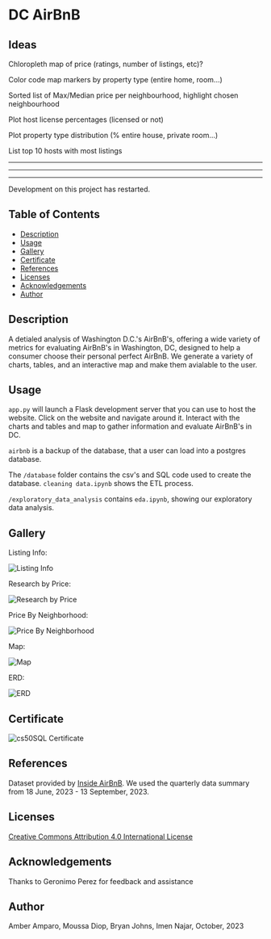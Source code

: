 # DC AirBnB

## Ideas

Chloropleth map of price (ratings, number of listings, etc)?

Color code map markers by property type (entire home, room...)

Sorted list of Max/Median price per neighbourhood, highlight chosen neighbourhood

Plot host license percentages (licensed or not)

Plot property type distribution (% entire house, private room...)

List top 10 hosts with most listings

<hr>
<hr>
<hr>

Development on this project has restarted.

## Table of Contents

- [Description](#description)
- [Usage](#usage)
- [Gallery](#gallery)
- [Certificate](#certificate)
- [References](#references)
- [Licenses](#licenses)
- [Acknowledgements](#acknowledgements)
- [Author](#author)

## Description

A detialed analysis of Washington D.C.'s AirBnB's, offering a wide variety of metrics for evaluating AirBnB's in Washington, DC, designed to help a consumer choose their personal perfect AirBnB. We generate a variety of charts, tables, and an interactive map and make them avialable to the user.

## Usage

`app.py` will launch a Flask development server that you can use to host the website. Click on the website and navigate around it. Interact with the charts and tables and map to gather information and evaluate AirBnB's in DC.

`airbnb` is a backup of the database, that a user can load into a postgres database.

The `/database` folder contains the csv's and SQL code used to create the database. `cleaning data.ipynb` shows the ETL process.

`/exploratory_data_analysis` contains `eda.ipynb`, showing our exploratory data analysis.

## Gallery

Listing Info:

![Listing Info](./static/images/ListingInfo.png)

Research by Price:

![Research by Price](./static/images/ResearchByPrice.png)

Price By Neighborhood:

![Price By Neighborhood](./static/images/Chart.png)

Map:

![Map](./static/images/Map.png)

ERD:

![ERD](./static/images/ERD.png)

## Certificate

![cs50SQL Certificate](./resources/images/CS50SQL.png)

## References

Dataset provided by [Inside AirBnB](http://insideairbnb.com/about/). We used the quarterly data summary from 18 June, 2023 - 13 September, 2023.

## Licenses

[Creative Commons Attribution 4.0 International License](http://creativecommons.org/licenses/by/4.0/)

## Acknowledgements

Thanks to Geronimo Perez for feedback and assistance

## Author
Amber Amparo, Moussa Diop, Bryan Johns, Imen Najar, October, 2023
